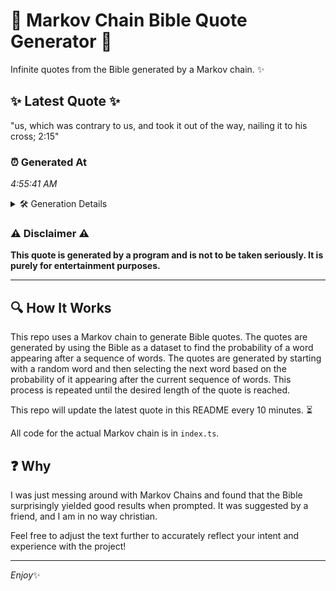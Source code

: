 # 📖 Markov Chain Bible Quote Generator 📖

Infinite quotes from the Bible generated by a Markov chain. ✨

## ✨ Latest Quote ✨
"us, which was contrary to us, and took it out of the way, nailing it to his cross; 2:15"

### ⏰ Generated At
*4:55:41 AM*

<details>
    <summary>🛠️ Generation Details</summary>
    <p>
        <strong>🌱 Seed:</strong> us,<br>
        <strong>🔄 Iterations:</strong> 18<br>
        <strong>📜 Context History:</strong><br>[ us, ]: which<br>[ us,, which ]: was<br>[ us,, which, was ]: contrary<br>[ us,, which, was, contrary ]: to<br>[ us,, which, was, contrary, to ]: us,<br>[ us,, which, was, contrary, to, us, ]: and<br>[ which, was, contrary, to, us,, and ]: took<br>[ was, contrary, to, us,, and, took ]: it<br>[ contrary, to, us,, and, took, it ]: out<br>[ to, us,, and, took, it, out ]: of<br>[ us,, and, took, it, out, of ]: the<br>[ and, took, it, out, of, the ]: way,<br>[ took, it, out, of, the, way, ]: nailing<br>[ it, out, of, the, way,, nailing ]: it<br>[ out, of, the, way,, nailing, it ]: to<br>[ of, the, way,, nailing, it, to ]: his<br>[ the, way,, nailing, it, to, his ]: cross;<br>[ way,, nailing, it, to, his, cross; ]: 2:15<br>
    </p>
</details>

### ⚠️ Disclaimer ⚠️
**This quote is generated by a program and is not to be taken seriously. It is purely for entertainment purposes.**

---

## 🔍 How It Works

This repo uses a Markov chain to generate Bible quotes. The quotes are generated by using the Bible as a dataset to find the probability of a word appearing after a sequence of words. The quotes are generated by starting with a random word and then selecting the next word based on the probability of it appearing after the current sequence of words. This process is repeated until the desired length of the quote is reached.

This repo will update the latest quote in this README every 10 minutes. ⏳

All code for the actual Markov chain is in `index.ts`.

## ❓ Why

I was just messing around with Markov Chains and found that the Bible surprisingly yielded good results when prompted. 
It was suggested by a friend, and I am in no way christian.

Feel free to adjust the text further to accurately reflect your intent and experience with the project!

---

*Enjoy*✨
